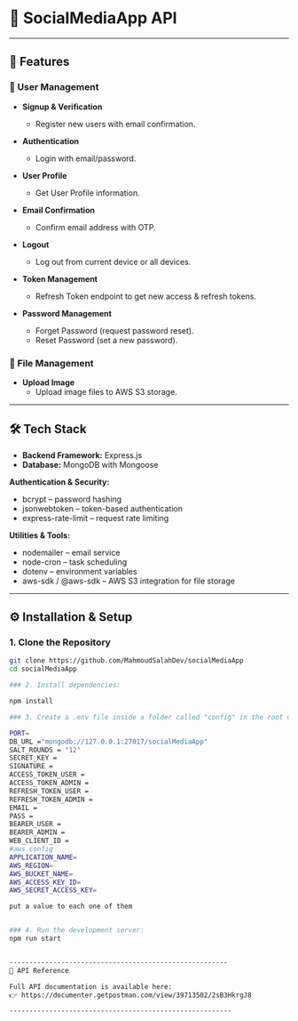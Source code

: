 # 📱 SocialMediaApp API


---

## 🚀 Features

### 👤 User Management

* **Signup & Verification**

  * Register new users with email confirmation.
* **Authentication**

  * Login with email/password.
* **User Profile**

  * Get User Profile information.
* **Email Confirmation**

  * Confirm email address with OTP.
* **Logout**

  * Log out from current device or all devices.
* **Token Management**

  * Refresh Token endpoint to get new access & refresh tokens.
* **Password Management**

  * Forget Password (request password reset).
  * Reset Password (set a new password).

### 📂 File Management
* **Upload Image**
  * Upload image files to AWS S3 storage.


---

## 🛠 Tech Stack

- **Backend Framework:** Express.js  
- **Database:** MongoDB with Mongoose  

**Authentication & Security:**  
- bcrypt – password hashing  
- jsonwebtoken – token-based authentication  
- express-rate-limit – request rate limiting  

**Utilities & Tools:**  
- nodemailer – email service  
- node-cron – task scheduling  
- dotenv – environment variables  
- aws-sdk / @aws-sdk – AWS S3 integration for file storage

---

## ⚙️ Installation & Setup

### 1. Clone the Repository
```bash
git clone https://github.com/MahmoudSalahDev/socialMediaApp
cd socialMediaApp

### 2. Install dependencies:

npm install

### 3. Create a .env file inside a folder called "config" in the root directory with the following variables:

PORT=
DB_URL ="mongodb://127.0.0.1:27017/socialMediaApp"
SALT_ROUNDS = "12"
SECRET_KEY = 
SIGNATURE = 
ACCESS_TOKEN_USER = 
ACCESS_TOKEN_ADMIN = 
REFRESH_TOKEN_USER = 
REFRESH_TOKEN_ADMIN = 
EMAIL = 
PASS = 
BEARER_USER =
BEARER_ADMIN =
WEB_CLIENT_ID = 
#aws config
APPLICATION_NAME=
AWS_REGION=
AWS_BUCKET_NAME=
AWS_ACCESS_KEY_ID=
AWS_SECRET_ACCESS_KEY=

put a value to each one of them


### 4. Run the development server:
npm run start


-------------------------------------------------------
📖 API Reference

Full API documentation is available here:
👉 https://documenter.getpostman.com/view/39713502/2sB3HkrgJ8

--------------------------------------------------------
